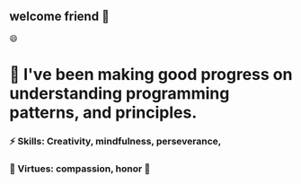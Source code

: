## welcome friend 👋
😄
# 🔭 I've been making good progress on understanding programming patterns, and principles.
### ⚡ Skills: Creativity, mindfulness, perseverance, 
### 🤔 Virtues: compassion, honor 🌱
<!--
**Stellarsarah16/Stellarsarah16** is a ✨ _special_ ✨ repository because its `README.md` (this file) appears on your GitHub profile.

Here are some ideas to get you started:

-  I’m currently working on ...
-  I’m currently learning ...
- 👯 I’m looking to collaborate on ...
-  I’m looking for help with ...
- 💬 Ask me about ...
- 📫 How to reach me: ...
-  Pronouns: ...
-  Fun fact: ...
-->
